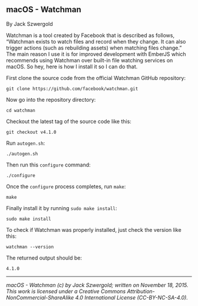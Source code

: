 ## macOS - Watchman

By Jack Szwergold

Watchman is a tool created by Facebook that is described as follows, “Watchman exists to watch files and record when they change. It can also trigger actions (such as rebuilding assets) when matching files change.” The main reason I use it is for improved development with EmberJS which recommends using Watchman over built-in file watching services on macOS. So hey, here is how I install it so I can do that.

First clone the source code from the official Watchman GitHub repository:

	git clone https://github.com/facebook/watchman.git
	
Now go into the repository directory:

	cd watchman

Checkout the latest tag of the source code like this:

    git checkout v4.1.0

Run `autogen.sh`:

	./autogen.sh
	
Then run this `configure` command:

	./configure
	
Once the `configure` process completes, run `make`:

	make
	
Finally install it by running `sudo make install`:

	sudo make install

To check if Watchman was properly installed, just check the version like this:

    watchman --version

The returned output should be:

    4.1.0

***

*macOS - Watchman (c) by Jack Szwergold; written on November 18, 2015. This work is licensed under a Creative Commons Attribution-NonCommercial-ShareAlike 4.0 International License (CC-BY-NC-SA-4.0).*
